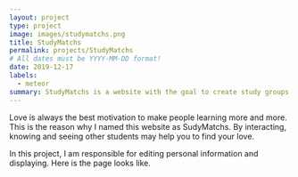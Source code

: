 ```yaml
---
layout: project
type: project
image: images/studymatchs.png
title: StudyMatchs
permalink: projects/StudyMatchs
# All dates must be YYYY-MM-DD format!
date: 2019-12-17
labels:
  - meteor
summary: StudyMatchs is a website with the goal to create study groups at University of Hawaii at Manoa
---
```


Love is always the best motivation to make people learning more and more. This is the reason why I named this website as SudyMatchs. By interacting, knowing and seeing other students may help you to find your love. 

In this project, I am responsible for editing personal information and displaying. Here is the page looks like.













